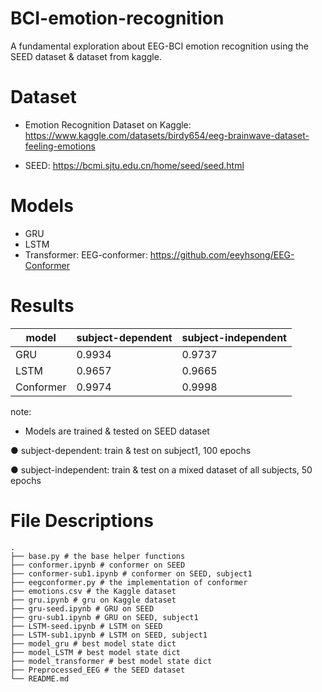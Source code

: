 # BCI-emotion-recognition
A fundamental exploration about EEG-BCI emotion recognition using the SEED dataset & dataset from kaggle.

# Dataset

- Emotion Recognition Dataset on Kaggle: https://www.kaggle.com/datasets/birdy654/eeg-brainwave-dataset-feeling-emotions

- SEED: https://bcmi.sjtu.edu.cn/home/seed/seed.html

# Models 

- GRU
- LSTM
- Transformer: EEG-conformer: https://github.com/eeyhsong/EEG-Conformer

# Results

| model     | subject-dependent | subject-independent |
| --------- | ----------------- | ------------------- |
| GRU       | 0.9934            | 0.9737              |
| LSTM      | 0.9657            | 0.9665              |
| Conformer | 0.9974            | 0.9998              |

note: 

- Models are trained & tested on SEED dataset

● subject-dependent: train & test on subject1, 100 epochs

● subject-independent: train & test on a mixed dataset of all subjects, 50 epochs


# File Descriptions

```
.
├── base.py # the base helper functions
├── conformer.ipynb # conformer on SEED 
├── conformer-sub1.ipynb # conformer on SEED, subject1
├── eegconformer.py # the implementation of conformer
├── emotions.csv # the Kaggle dataset
├── gru.ipynb # gru on Kaggle dataset
├── gru-seed.ipynb # GRU on SEED 
├── gru-sub1.ipynb # GRU on SEED, subject1
├── LSTM-seed.ipynb # LSTM on SEED
├── LSTM-sub1.ipynb # LSTM on SEED, subject1
├── model_gru # best model state dict 
├── model_LSTM # best model state dict
├── model_transformer # best model state dict
├── Preprocessed_EEG # the SEED dataset 
└── README.md
```
